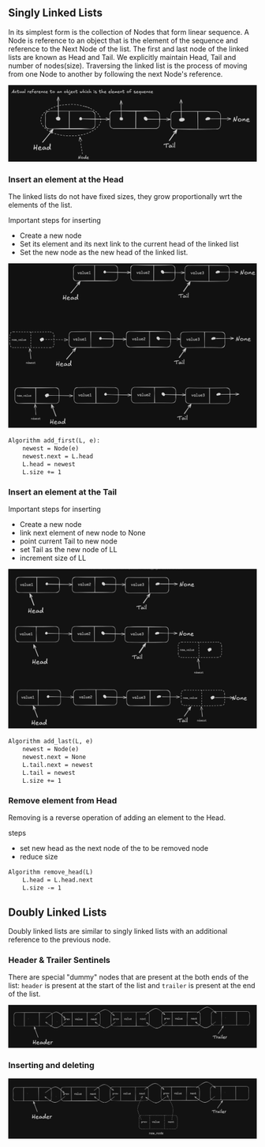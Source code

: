 ## Singly Linked Lists

In its simplest form is the collection of Nodes that form linear sequence. A Node is reference to an object that is the element of the sequence and reference to the Next Node of the list.
The first and last node of the linked lists are known as Head and Tail. We explicitly maintain Head, Tail and number of nodes(size).
Traversing the linked list is the process of moving from one Node to another by following the next Node's reference.

![alt text](image.png)

### Insert an element at the Head

The linked lists do not have fixed sizes, they grow proportionally wrt the elements of the list.

Important steps for inserting

- Create a new node
- Set its element and its next link to the current head of the linked list
- Set the new node as the new head of the linked list.

![alt text](image-2.png)

```
Algorithm add_first(L, e):
    newest = Node(e)
    newest.next = L.head
    L.head = newest
    L.size += 1
```

### Insert an element at the Tail

Important steps for inserting

- Create a new node
- link next element of new node to None
- point current Tail to new node
- set Tail as the new node of LL
- increment size of LL

![alt text](image-3.png)

```
Algorithm add_last(L, e)
    newest = Node(e)
    newest.next = None
    L.tail.next = newest
    L.tail = newest
    L.size += 1
```

### Remove element from Head

Removing is a reverse operation of adding an element to the Head.

steps

- set new head as the next node of the to be removed node
- reduce size

```
Algorithm remove_head(L)
    L.head = L.head.next
    L.size -= 1
```

## Doubly Linked Lists

Doubly linked lists are similar to singly linked lists with an additional reference to the previous node.

### Header & Trailer Sentinels

There are special "dummy" nodes that are present at the both ends of the list: `header` is present at the start of the list and `trailer` is present at the end of the list.

![alt text](image-4.png)

### Inserting and deleting

![alt text](image-5.png)

